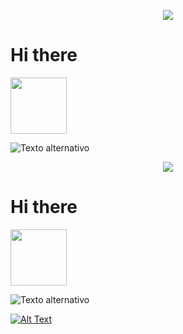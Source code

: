 <p align="center">
  <a href="https://skillicons.dev">
    <img src="https://skillicons.dev/icons?i=git,kubernetes,docker,c,angular,vue,laravel" />
  </a>
</p>



# Hi there

<img src="https://github.com/ebarrera2019263/GIF.git" width="90px">






![Texto alternativo](https://remezcla.com/)


<p align="center">
  <a href="https://skillicons.dev">
    <img src="https://skillicons.dev/icons?i=git,kubernetes,docker,c,angular,vue,laravel" />
  </a>
</p>



# Hi there

<img src="https://github.com/ebarrera2019263/GIF.git" width="90px">






![Texto alternativo](https://remezcla.com/)


[![Alt Text](https://media.giphy.com/media/YlIzrta6ZKU0MgBxtG/giphy.gif)](https://giphy.com/gifs/remezcla-reggaeton-nimslo-latin-grammys-YlIzrta6ZKU0MgBxtG)


